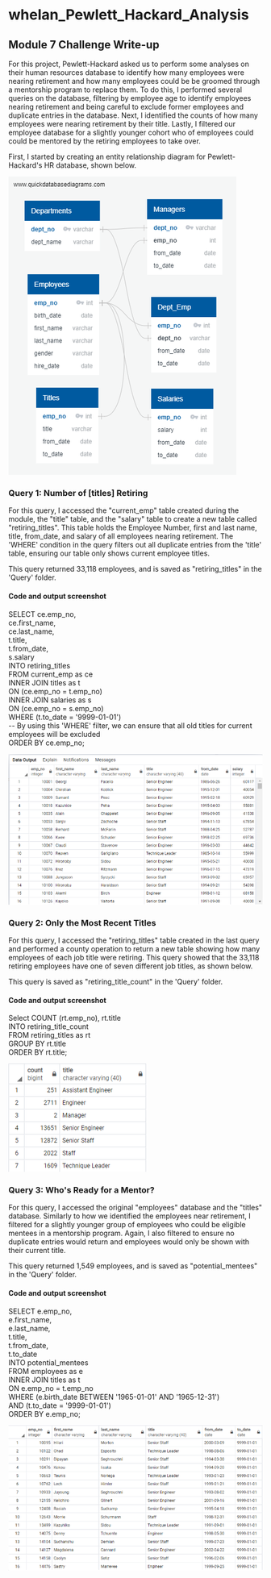 # whelan_Pewlett_Hackard_Analysis
## Module 7 Challenge Write-up

For this project, Pewlett-Hackard asked us to perform some analyses on their human resources database to identify how many employees were nearing retirement and how many employees could be be groomed through a mentorship program to replace them. To do this, I performed several queries on the database, filtering by employee age to identify employees nearing retirement and being careful to exclude former employees and duplicate entries in the database. Next, I identified the counts of how many employees were nearing retirement by their title. Lastly, I filtered our employee database for a slightly younger cohort who of employees could could be mentored by the retiring employees to take over.

First, I started by creating an entity relationship diagram for Pewlett-Hackard's HR database, shown below.

![EmployeeDB](https://github.com/raywhelan01/whelan_Pewlett_Hackard_Analysis/blob/master/EmployeeDB.png?raw=true)

### Query 1: Number of [titles] Retiring

For this query, I accessed the "current_emp" table created during the module, the "title" table, and the "salary" table to create a new table called "retiring_titles". This table holds the Employee Number, first and last name, title, from_date, and salary of all employees nearing retirement. The 'WHERE' condition in the query filters out all duplicate entries from the 'title' table, ensuring our table only shows current employee titles.

This query returned 33,118 employees, and is saved as "retiring_titles" in the 'Query' folder.

#### Code and output screenshot
SELECT ce.emp_no,</br>
	ce.first_name,</br>
	ce.last_name,</br>
	t.title,</br>
	t.from_date,</br>
	s.salary</br>
INTO retiring_titles</br>
FROM current_emp as ce</br>
INNER JOIN titles as t</br>
ON (ce.emp_no = t.emp_no)</br>
INNER JOIN salaries as s</br>
ON (ce.emp_no = s.emp_no)</br>
WHERE (t.to_date = '9999-01-01')</br>
-- By using this 'WHERE' filter, we can ensure that all old titles for current employees will be excluded</br>
ORDER BY ce.emp_no;

![Query1](https://github.com/raywhelan01/whelan_Pewlett_Hackard_Analysis/blob/master/Query%20Screenshots/Query%201.png)

### Query 2: Only the Most Recent Titles

For this query, I accessed the "retiring_titles" table created in the last query and performed a county operation to return a new table showing how many employees of each job title were retiring. This query showed that the 33,118 retiring employees have one of seven different job titles, as shown below.

This query is saved as "retiring_title_count" in the 'Query' folder.

#### Code and output screenshot
Select COUNT (rt.emp_no), rt.title</br>
INTO retiring_title_count</br>
FROM retiring_titles as rt</br>
GROUP BY rt.title</br>
ORDER BY rt.title;</br>

![Query 2](https://github.com/raywhelan01/whelan_Pewlett_Hackard_Analysis/blob/master/Query%20Screenshots/Query%202.png)

### Query 3: Who's Ready for a Mentor?

For this query, I accessed the original "employees" database and the "titles" database. Similarly to how we identified the employees near retirement, I filtered for a slightly younger group of employees who could be eligible mentees in a mentorship program. Again, I also filtered to ensure no duplicate entries would return and employees would only be shown with their current title.

This query returned 1,549 employees, and is saved as "potential_mentees" in the 'Query' folder.

#### Code and output screenshot
SELECT e.emp_no,</br>
	e.first_name,</br>
	e.last_name,</br>
	t.title,</br>
	t.from_date,</br>
	t.to_date</br>
INTO potential_mentees</br>
FROM employees as e</br>
INNER JOIN titles as t</br>
ON e.emp_no = t.emp_no</br>
WHERE (e.birth_date BETWEEN '1965-01-01' AND '1965-12-31')</br>
	AND (t.to_date = '9999-01-01')</br>
ORDER BY e.emp_no;

![Query 3](https://github.com/raywhelan01/whelan_Pewlett_Hackard_Analysis/blob/master/Query%20Screenshots/Query%203.png)


